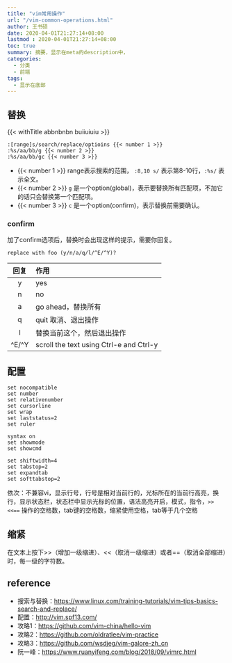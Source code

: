 ```yaml
---
title: "vim常用操作"
url: "/vim-common-operations.html"
author: 王书硕
date: 2020-04-01T21:27:14+08:00
lastmod : 2020-04-01T21:27:14+08:00
toc: true
summary: 摘要，显示在meta的description中，
categories:
  - 分类
  - 前端
tags:
  - 显示在底部
---
```


## 替换

{{< withTitle abbnbnbn buiiuiuiu >}}
```
:[range]s/search/replace/optioins {{< number 1 >}}
:%s/aa/bb/g {{< number 2 >}}
:%s/aa/bb/gc {{< number 3 >}}
```
- {{< number 1 >}} range表示搜索的范围， `:8,10 s/` 表示第8-10行，`:%s/` 表示全文。
- {{< number 2 >}} `g` 是一个option(global)，表示要替换所有匹配项，不加它的话只会替换第一个匹配项。
- {{< number 3 >}} `c` 是一个option(confirm)，表示替换前需要确认。

### confirm

加了confirm选项后，替换时会出现这样的提示，需要你回复。

```
replace with foo (y/n/a/q/l/^E/^Y)?
```

回复 | 作用 
:---:|:---
y | yes
n | no
a | go ahead，替换所有
q | quit 取消、退出操作
l | 替换当前这个，然后退出操作
^E/^Y | scroll the text using Ctrl-e and Ctrl-y

## 配置

```
set nocompatible 
set number
set relativenumber
set cursorline
set wrap
set laststatus=2
set ruler

syntax on
set showmode
set showcmd

set shiftwidth=4
set tabstop=2
set expandtab
set softtabstop=2
```
依次：不兼容vi，显示行号，行号是相对当前行的，光标所在的当前行高亮，换行，显示状态栏，状态栏中显示光标的位置，语法高亮开启，模式，指令，`>><<==` 操作的空格数，tab键的空格数，缩紧使用空格，tab等于几个空格

## 缩紧

在文本上按下>>（增加一级缩进）、<<（取消一级缩进）或者==（取消全部缩进）时，每一级的字符数。

## reference

- 搜索与替换：<https://www.linux.com/training-tutorials/vim-tips-basics-search-and-replace/>
- 配置：<http://vim.spf13.com/>
- 攻略1：<https://github.com/vim-china/hello-vim>
- 攻略2：<https://github.com/oldratlee/vim-practice>
- 攻略3：<https://github.com/wsdjeg/vim-galore-zh_cn>
- 阮一峰：<https://www.ruanyifeng.com/blog/2018/09/vimrc.html>